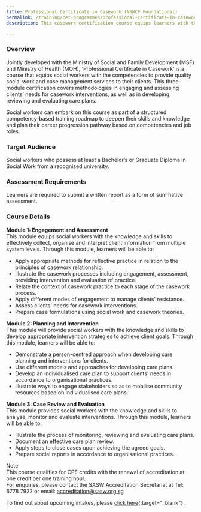 ```yaml
---
title: Professional Certificate in Casework (NSWCF Foundational)
permalink: /training/cet-programmes/professional-certificate-in-casework-(NSWCF-foundational)/
description: This casework certification course equips learners with the competencies to provide quality casework intervention services.

---
```


### **Overview**

Jointly developed with the Ministry of Social and Family Development (MSF) and Ministry of Health (MOH), ‘Professional Certificate in Casework’ is a course that equips social workers with the competencies to provide quality social work and case management services to their clients. This three-module certification covers methodologies in engaging and assessing clients’ needs for casework interventions, as well as in developing, reviewing and evaluating care plans.
 
Social workers can embark on this course as part of a structured competency-based training roadmap to deepen their skills and knowledge and plan their career progression pathway based on competencies and job roles.  

### **Target Audience**

Social workers who possess at least a Bachelor’s or Graduate Diploma in Social Work from a recognised university.

### **Assessment Requirements**

Learners are required to submit a written report as a form of summative assessment.

### **Course Details**

**Module 1: Engagement and Assessment**  
This module equips social workers with the knowledge and skills to effectively collect, organise and interpret client information from multiple system levels. Through this module, learners will be able to:

-   Apply appropriate methods for reflective practice in relation to the principles of casework relationship.
-   Illustrate the casework processes including engagement, assessment, providing intervention and evaluation of practice.
-   Relate the context of casework practice to each stage of the casework process.
-   Apply different modes of engagement to manage clients' resistance.
-   Assess clients' needs for casework interventions.
-   Prepare case formulations using social work and casework theories.

**Module 2: Planning and Intervention**  
This module will provide social workers with the knowledge and skills to develop appropriate intervention strategies to achieve client goals. Through this module, learners will be able to:

-   Demonstrate a person-centred approach when developing care planning and interventions for clients.
-   Use different models and approaches for developing care plans.
-   Develop an individualised care plan to support clients' needs in accordance to organisational practices.
-   Illustrate ways to engage stakeholders so as to mobilise community resources based on individualised care plans.

**Module 3: Case Review and Evaluation**  
This module provides social workers with the knowledge and skills to analyse, monitor and evaluate interventions. Through this module, learners will be able to:

-   Illustrate the process of monitoring, reviewing and evaluating care plans.
-   Document an effective care plan review.
-   Apply steps to close cases upon achieving the agreed goals.
-   Prepare social reports in accordance to organisational practices.

Note:  
This course qualifies for CPE credits with the renewal of accreditation at one credit per one training hour.  
For enquiries, please contact the SASW Accreditation Secretariat at Tel: 6778 7922 or email: <accreditation@sasw.org.sg>  
  
To find out about upcoming intakes, please  [click here](https://e-services.ncss.gov.sg/Training/Course/TemplateSearch?Keyword=Professional+Certificate+in+Casework){:target="_blank"}   .
